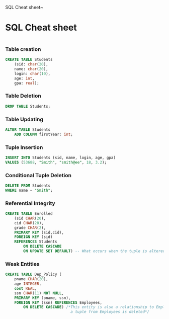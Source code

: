 SQL Cheat sheet~

# SQL Cheat sheet

```sql

```

### Table creation

```sql
CREATE TABLE Students
    (sid: char(20),
    name: char(20),
    login: char(10),
    age: int,
    gpa: real);
```

### Table Deletion

```sql
DROP TABLE Students;
```

### Table Updating

```sql
ALTER TABLE Students
    ADD COLUMN firstYear: int;
```

### Tuple Insertion 

```sql
INSERT INTO Students (sid, name, login, age, gpa)
VALUES (53688, "Smith", "smith@ee", 18, 3.2);
```

### Conditional Tuple Deletion


```sql
DELETE FROM Students
WHERE name = "Smith";
```

### Referential Integrity

```sql
CREATE TABLE Enrolled
    (sid CHAR(20),
    cid CHAR(20),
    grade CHAR(2),
    PRIMARY KEY (sid,cid),
    FOREIGN KEY (sid)
    REFERENCES Students
        ON DELETE CASCADE
        ON UPDATE SET DEFAULT) -- What occurs when the tuple is altered or deleted
```

### Weak Entities

```sql
CREATE TABLE Dep_Policy (
    pname CHAR(20),
    age INTEGER,
    cost REAL,
    ssn CHAR(11) NOT NULL,
    PRIMARY KEY (pname, ssn),
    FOREIGN KEY (ssn) REFERENCES Employees,
        ON DELETE CASCADE) /*This entity is also a relationship to Employees and gets deleted when
                             a tuple from Employees is deleted*/
```